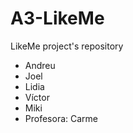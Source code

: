 # A3-LikeMe
LikeMe project's repository

  - Andreu
  - Joel
  - Lidia
  - Víctor
  - Miki
  - Profesora: Carme
  
  
